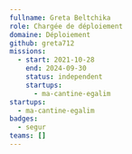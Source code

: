 ```yaml
---
fullname: Greta Beltchika
role: Chargée de déploiement
domaine: Déploiement
github: greta712
missions:
  - start: 2021-10-28
    end: 2024-09-30
    status: independent
    startups:
      - ma-cantine-egalim
startups:
  - ma-cantine-egalim
badges:
  - segur
teams: []
---
```

